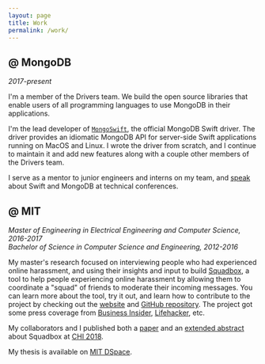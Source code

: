 ```yaml
---
layout: page
title: Work
permalink: /work/
---
```


## **@ MongoDB**
*2017-present*

I'm a member of the Drivers team. We build the open source libraries that enable users of all programming languages to use MongoDB in their applications.

I'm the lead developer of [`MongoSwift`](https://www.github.com/mongodb/mongo-swift-driver), the official MongoDB Swift driver. The driver provides an idiomatic MongoDB API for server-side Swift applications running on MacOS and Linux. I wrote the driver from scratch, and I continue to maintain it and add new features along with a couple other members of the Drivers team.

I serve as a mentor to junior engineers and interns on my team, and [speak](/speaking) about Swift and MongoDB at technical conferences.

## **@ MIT**
*Master of Engineering in Electrical Engineering and Computer Science, 2016-2017*<br>
*Bachelor of Science in Computer Science and Engineering, 2012-2016*

My master's research focused on interviewing people who had experienced online harassment, and using their insights and input to build [Squadbox](https://squadbox.org), a tool to help people experiencing online harassment by allowing them to coordinate a "squad" of friends to moderate their incoming messages.
You can learn more about the tool, try it out, and learn how to contribute to the project by checking out the [website](https://squadbox.org) and [GitHub repository](https://www.github.com/amyxzhang/squadbox).
The project got some press coverage from [Business Insider](http://www.businessinsider.com/mit-researchers-squadbox-lets-friends-combat-online-harassment-2018-4), [Lifehacker](https://lifehacker.com/recruit-your-friends-to-stop-online-harassment-1825041913), etc.

My collaborators and I published both a [paper](/files/squadbox-paper.pdf) and an [extended abstract](/files/squadbox-demo.pdf) about Squadbox at [CHI 2018](https://www.chi2018.acm.org).

My thesis is available on [MIT DSpace](https://dspace.mit.edu/handle/1721.1/119593).
